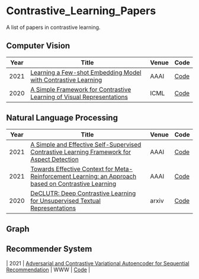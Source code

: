 # Contrastive_Learning_Papers
A list of papers in contrastive learning. 
## Computer Vision
| Year | Title                                                        | Venue | Code |
| -----|------------------------------------------------------------- | ----- | ---- |
| 2021 | [Learning a Few-shot Embedding Model with Contrastive Learning](https://static.aminer.cn/upload/pdf/956/389/173/6020e0109e795e62379b0e0d_0.pdf) | AAAI  | [Code](https://github.com/corwinliu9669/Learning-a-Fewshot-Embedding-Model-with-Contrastive-Learning) |
| 2020 | [A Simple Framework for Contrastive Learning of Visual Representations](https://arxiv.org/pdf/2002.05709.pdf) | ICML  | [Code](https://www.github.com/google-research/simclr) |

## Natural Language Processing
| Year | Title                                                        | Venue | Code |
| -----|------------------------------------------------------------- | ----- | ---- |
| 2021 | [A Simple and Effective Self-Supervised Contrastive Learning Framework for Aspect Detection](https://arxiv.org/pdf/2009.09107.pdf) | AAAI  | [Code]() |
| 2021 | [Towards Effective Context for Meta-Reinforcement Learning: an Approach based on Contrastive Learning](https://arxiv.org/pdf/2009.13891.pdf) | AAAI  | [Code]() |
| 2020 | [DeCLUTR: Deep Contrastive Learning for Unsupervised Textual Representations](https://arxiv.org/abs/2006.03659) | arxiv  | [Code]() |
## Graph

## Recommender System 
| 2021 | [Adversarial and Contrastive Variational Autoencoder for Sequential Recommendation](https://arxiv.org/pdf/2103.10693.pdf) | WWW  | [Code]() |

